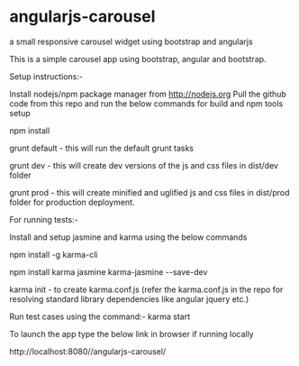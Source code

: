 # angularjs-carousel
a small responsive carousel widget using bootstrap and angularjs


This is a simple carousel app using bootstrap, angular and bootstrap.




Setup instructions:-


Install nodejs/npm package manager from http://nodejs.org
Pull the github code from this repo and run the below commands for build and npm tools setup



npm install


grunt default - this will run the default grunt tasks


grunt dev - this will create dev versions of the js and css files in dist/dev folder


grunt prod - this will create minified and uglified js and css files in dist/prod folder for
production deployment.







For running tests:-

Install and setup jasmine and karma using the below commands



npm install -g karma-cli

npm install karma jasmine karma-jasmine --save-dev

karma init - to create karma.conf.js (refer the karma.conf.js in the repo for resolving standard
library dependencies like angular jquery etc.)

Run test cases using the command:- 
karma start







To launch the app type the below link in browser if running locally


http://localhost:8080//angularjs-carousel/




